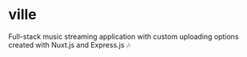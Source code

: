 # ville

Full-stack music streaming application with custom uploading options created with Nuxt.js and Express.js 🎶
